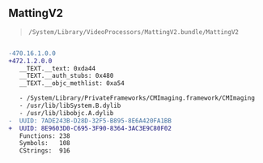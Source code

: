 ## MattingV2

> `/System/Library/VideoProcessors/MattingV2.bundle/MattingV2`

```diff

-470.16.1.0.0
+472.1.2.0.0
   __TEXT.__text: 0xda44
   __TEXT.__auth_stubs: 0x480
   __TEXT.__objc_methlist: 0xa54

   - /System/Library/PrivateFrameworks/CMImaging.framework/CMImaging
   - /usr/lib/libSystem.B.dylib
   - /usr/lib/libobjc.A.dylib
-  UUID: 7ADE243B-D28D-32F5-B895-8E6A420FA1BB
+  UUID: 8E9603D0-C695-3F90-8364-3AC3E9C80F02
   Functions: 238
   Symbols:   108
   CStrings:  916

```
